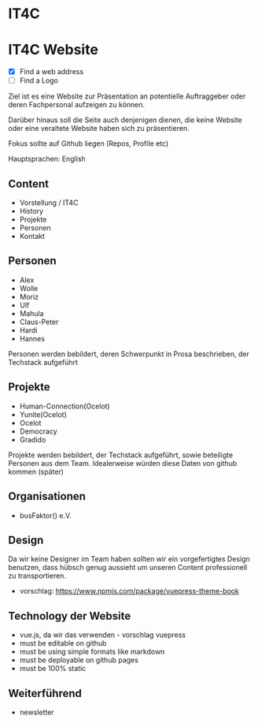 # IT4C

# IT4C Website

- [x] Find a web address
- [ ] Find a Logo

Ziel ist es eine Website zur Präsentation an potentielle Auftraggeber oder deren Fachpersonal aufzeigen zu können.

Darüber hinaus soll die Seite auch denjenigen dienen, die keine Website oder eine veraltete Website haben sich zu präsentieren.

Fokus sollte auf Github liegen (Repos, Profile etc)

Hauptsprachen: English

## Content
- Vorstellung / IT4C
- History
- Projekte
- Personen
- Kontakt

## Personen
- Alex
- Wolle
- Moriz
- Ulf
- Mahula
- Claus-Peter
- Hardi
- Hannes

Personen werden bebildert, deren Schwerpunkt in Prosa beschrieben, der Techstack aufgeführt

## Projekte
- Human-Connection(Ocelot)
- Yunite(Ocelot)
- Ocelot
- Democracy
- Gradido

Projekte werden bebildert, der Techstack aufgeführt, sowie beteiligte Personen aus dem Team.
Idealerweise würden diese Daten von github kommen (später)

## Organisationen
- busFaktor() e.V.

## Design
Da wir keine Designer im Team haben sollten wir ein vorgefertigtes Design benutzen, dass hübsch genug aussieht um unseren Content professionell zu transportieren.
- vorschlag: https://www.npmjs.com/package/vuepress-theme-book

## Technology der Website
- vue.js, da wir das verwenden - vorschlag vuepress
- must be editable on github
- must be using simple formats like markdown
- must be deployable on github pages
- must be 100% static

## Weiterführend
- newsletter